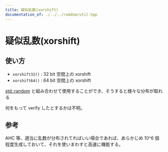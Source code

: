 ```yaml
---
title: 疑似乱数(xorshift)
documentation_of: ./../../ramdom/util.hpp
---
```


# 疑似乱数(xorshift)

## 使い方

- ``xorshift32()`` :  32 bit 空間上の xorshift
- ``xorshift64()`` :  64 bit 空間上の xorshift

[std::random](https://cpprefjp.github.io/reference/random.html) と組み合わせて使用することができ、そうすると様々な分布が取れる

何をもって verify したとするかは不明。

## 参考

AHC 等、適当に乱数が分布されてればいい場合であれば、あらかじめ 10^6 個程度生成しておいて、それを使いまわすと高速に機能する。
